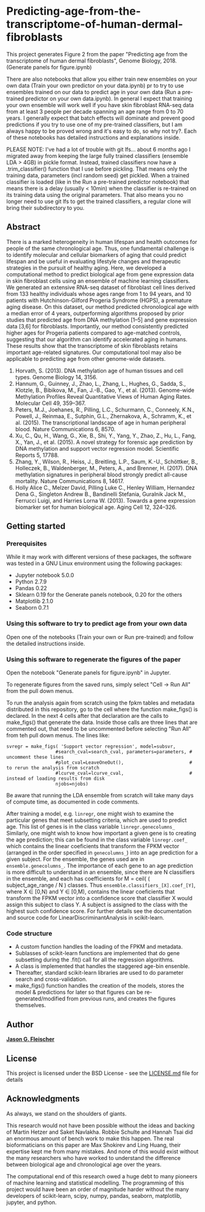 # Predicting-age-from-the-transcriptome-of-human-dermal-fibroblasts

This project generates Figure 2 from the paper "Predicting age from the transcriptome of human dermal fibroblasts", Genome Biology, 2018. (Generate panels for figure.ipynb)

There are also notebooks that allow you either train new ensembles on your own data (Train your own predictor on your data.ipynb) pr to try to use ensembles trained on our data to predict age in your own data (Run a pre-trained predictor on your own data.ipynb). In general I expect that training your own ensemble will work well if you have skin fibroblast RNA-seq data from at least 3 people per decade spanning an age range from 0 to 70 years.  I generally expect that batch effects will dominate and prevent good predictions if you try to use one of my pre-trained classifiers, but I am always happy to be proved wrong and it's easy to do, so why not try?.  Each of these notebooks has detailed instructions and explanations inside.

PLEASE NOTE: I've had a lot of trouble with git lfs... about 6 months ago I migrated away from keeping the large fully trained classifiers (ensemble LDA > 4GB)  in pickle format.  Instead, trained classifiers now have a .trim_classifier() function that I use before pickling. That means only the training data, parameters (incl random seed) get pickled.  When a trained classifier is loaded (like in the Run a pre-trained predictor notebook) that means there is a delay (usually < 10min) when the classifier is re-trained on its training data using the original parameters.  That also means you no longer need to use git lfs to get the trained classifiers, a regular clone will bring their subdirectory to you.
 
## Abstract
There is a marked heterogeneity in human lifespan and health outcomes for people of the same chronological age. Thus, one fundamental challenge is to identify molecular and cellular biomarkers of aging that could predict lifespan and be useful in evaluating lifestyle changes and therapeutic strategies in the pursuit of healthy aging. Here, we developed a computational method to predict biological age from gene expression data in skin fibroblast cells using an ensemble of machine learning classifiers. We generated an extensive RNA-seq dataset of fibroblast cell lines derived from 133 healthy individuals whose ages range from 1 to 94 years, and 10 patients with Hutchinson-Gilford Progeria Syndrome (HGPS), a premature aging disease. On this dataset, our method predicted chronological age with a median error of 4 years, outperforming algorithms proposed by prior studies that predicted age from DNA methylation [1–5] and gene expression data [3,6] for fibroblasts. Importantly, our method consistently predicted higher ages for Progeria patients compared to age-matched controls, suggesting that our algorithm can identify accelerated aging in humans. These results show that the transcriptome of skin fibroblasts retains important age-related signatures. Our computational tool may also be applicable to predicting age from other genome-wide datasets.

1.    Horvath, S. (2013). DNA methylation age of human tissues and cell types. Genome Biology 14, 3156.
2.    Hannum, G., Guinney, J., Zhao, L., Zhang, L., Hughes, G., Sadda, S., Klotzle, B., Bibikova, M., Fan, J.-B., Gao, Y., et al. (2013). Genome-wide Methylation Profiles Reveal Quantitative Views of Human Aging Rates. Molecular Cell 49, 359–367.
3.    Peters, M.J., Joehanes, R., Pilling, L.C., Schurmann, C., Conneely, K.N., Powell, J., Reinmaa, E., Sutphin, G.L., Zhernakova, A., Schramm, K., et al. (2015). The transcriptional landscape of age in human peripheral blood. Nature Communications 6, 8570.
4.    Xu, C., Qu, H., Wang, G., Xie, B., Shi, Y., Yang, Y., Zhao, Z., Hu, L., Fang, X., Yan, J., et al. (2015). A novel strategy for forensic age prediction by DNA methylation and support vector regression model. Scientific Reports 5, 17788.
5.    Zhang, Y., Wilson, R., Heiss, J., Breitling, L.P., Saum, K.-U., Schöttker, B., Holleczek, B., Waldenberger, M., Peters, A., and Brenner, H. (2017). DNA methylation signatures in peripheral blood strongly predict all-cause mortality. Nature Communications 8, 14617.
6.    Holly Alice C., Melzer David, Pilling Luke C., Henley William, Hernandez Dena G., Singleton Andrew B., Bandinelli Stefania, Guralnik Jack M., Ferrucci Luigi, and Harries Lorna W. (2013). Towards a gene expression biomarker set for human biological age. Aging Cell 12, 324–326.


## Getting started

### Prerequisites

While it may work with different versions of these packages, the software was tested in a GNU Linux environment using the following packages:

* Jupyter notebook 5.0.0
* Python 2.7.9
* Pandas 0.22
* Sklearn 0.19 for the Generate panels notebook, 0.20 for the others 
* Matplotlib 2.1.0
* Seaborn 0.7.1


### Using this software to try to predict age from your own data

Open one of the notebooks (Train your own or Run pre-trained) and follow the detailed instructions inside.
 
### Using this software to regenerate the figures of the paper

Open the notebook "Generate panels for figure.ipynb" in Jupyter.

To regenerate figures from the saved runs, simply select "Cell -> Run All" from the pull down menus.

To run the analysis again from scratch using the fpkm tables and metadata distributed in this repository, go to the cell where the function make_figs() is declared.  In the next 4 cells after that declaration are the calls to make_figs() that generate the data.  Inside those calls are three lines that are commented out, that need to be uncommented before selecting "Run All" from teh pull down menus.  The lines like:

```
svregr = make_figs( 'Support vector regression', model=subsvr,
                  #search_cval=search_cval, parameters=parameters, # uncomment these lines
                  #plot_cval=LeaveOneOut(),                        # to rerun the analysis from scratch
                  #lcurve_cval=lcurve_cval,                        # instead of loading results from disk
                  njobs=njobs)   
```

Be aware that running the LDA ensemble from scratch will take many days of compute time, as documented in code comments.

After training a model, e.g. ```linregr```, one might wish to examine the particular genes that meet subsetting criteria, which are used to predict age. This list of genes is in the class variable ```linregr.genecolumns_``` Similarly, one might wish to know how important a given gene is to creating the age prediction; this can be found in the class variable ```linregr.coef_```  which contains the linear coeficients that transform the FPKM vector (arranged in the order specified in ```genecolumns_```) into an age prediction for a given subject. For the ensemble, the genes used are in ```ensemble.genecolumns_```.  The importance of each gene to an age prediction is more difficult to understand in an ensemble, since there are N classifiers in the ensemble, and each has coefficients for M = ceil( ( subject_age_range / N ) classes. Thus  ```ensemble.classifiers_[X].coef_[Y]```, where X &isin; [0,N) and Y &isin; [0,M), contains the linear coeficients that transform the FPKM vector into a confidence score that classifier X would assign this subject to class Y. A subject is assigned to the class with the highest such confidence score.  For further details see the documentation and source code for LinearDiscriminantAnalysis in scikit-learn.

### Code structure

* A custom function handles the loading of the FPKM and metadata.
* Sublasses of scikit-learn functions are implemented that do gene subsetting during the .fit() call for all the regression algorithms.
* A class is implemented that handles the staggered age-bin ensenble.
* Thereafter, standard scikit-learn libraries are used to do parameter search and cross-validation.
* make_figs() function handles the creation of the models, stores the model & predictions for later so that figures can be re-generated/modified from previous runs, and creates the figures themselves.   


## Author

[**Jason G. Fleischer**](https://github.com/jasongfleischer)

## License

This project is licensed under the BSD License - see the [LICENSE.md](LICENSE.md) file for details

## Acknowledgments

As always, we stand on the shoulders of giants.

This research would not have been possible without the ideas and backing of Martin Hetzer and Saket Navlakha.  Robbie Schulte and Hannah Tsai did an enormous amount of bench work to make this happen.  The real bioformaticians on this paper are Max Shokirev and Ling Huang, their expertise kept me from many mistakes.   And none of this would exist without the many researchers who have worked to understand the difference between biological age and chronological age over the years.

The computational end of this research owed a huge debt to many pioneers of machine learning and statistical modelling.  The programming of this project would have been an order of magnitude harder  without the  many developers of scikit-learn, scipy, numpy, pandas, seaborn, matplotlib, jupyter, and python.

